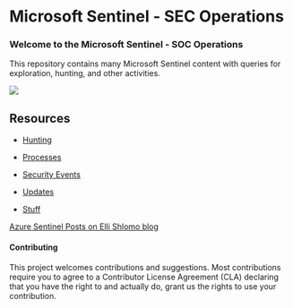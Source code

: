 # Microsoft Sentinel - SEC Operations

### Welcome to the Microsoft Sentinel - SOC Operations 

This repository contains many Microsoft Sentinel content with queries for exploration, hunting, and other activities.

<img src="https://github.com/eshlomo1/Azure-Sentinel-4-SecOps/blob/master/General/Azure%20Sentinel%204%20SecOps.png">

## Resources

* [Hunting](https://github.com/eshlomo1/Azure-Sentinel-4-SecOps/tree/master/Hunting)

* [Processes](https://github.com/eshlomo1/Azure-Sentinel-4-SecOps/tree/master/Processes)

* [Security Events](https://github.com/eshlomo1/AzureSentinel4SecOps/tree/master/Security%20Events)

* [Updates](https://github.com/eshlomo1/Azure-Sentinel-4-SecOps/tree/master/Updates)

* [Stuff](https://github.com/eshlomo1/Azure-Sentinel-4-SecOps/tree/master/Stuff)


[Azure Sentinel Posts on Elli Shlomo blog](https://eshlomo.us)

#### Contributing

This project welcomes contributions and suggestions. Most contributions require you to agree to a Contributor License Agreement (CLA) declaring that you have the right to and actually do, grant us the rights to use your contribution.
